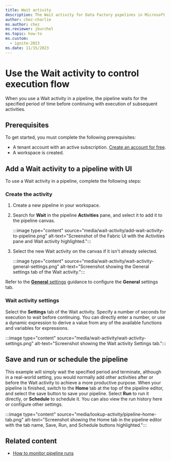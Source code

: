 ```yaml
---
title: Wait activity
description: The Wait activity for Data Factory pipelines in Microsoft Fabric waits a specified interval before continuing execution.
author: chez-charlie
ms.author: chez
ms.reviewer: jburchel
ms.topic: how-to
ms.custom:
  - ignite-2023
ms.date: 11/15/2023
---
```


# Use the Wait activity to control execution flow

When you use a Wait activity in a pipeline, the pipeline waits for the specified period of time before continuing with execution of subsequent activities.

## Prerequisites

To get started, you must complete the following prerequisites:

- A tenant account with an active subscription. [Create an account for free](../get-started/fabric-trial.md).
- A workspace is created.

## Add a Wait activity to a pipeline with UI

To use a Wait activity in a pipeline, complete the following steps:

### Create the activity

1. Create a new pipeline in your workspace.
1. Search for **Wait** in the pipeline **Activities** pane, and select it to add it to the pipeline canvas.

   :::image type="content" source="media/wait-activity/add-wait-activity-to-pipeline.png" alt-text="Screenshot of the Fabric UI with the Activities pane and Wait activity highlighted.":::

1. Select the new Wait activity on the canvas if it isn't already selected.

   :::image type="content" source="media/wait-activity/wait-activity-general-settings.png" alt-text="Screenshot showing the General settings tab of the Wait activity.":::

Refer to the [**General** settings](activity-overview.md#general-settings) guidance to configure the **General** settings tab.

### Wait activity settings

Select the **Settings** tab of the Wait activity. Specify a number of seconds for execution to wait before continuing. You can directly enter a number, or use a dynamic expression to derive a value from any of the available functions and variables for expressions.

:::image type="content" source="media/wait-activity/wait-activity-settings.png" alt-text="Screenshot showing the Wait activity Settings tab.":::

## Save and run or schedule the pipeline

This example will simply wait the specified period and terminate, although in a real-world setting, you would normally add other activities after or before the Wait activity to achieve a more productive purpose. When your pipeline is finished, switch to the **Home** tab at the top of the pipeline editor, and select the save button to save your pipeline. Select **Run** to run it directly, or **Schedule** to schedule it. You can also view the run history here or configure other settings.

:::image type="content" source="media/lookup-activity/pipeline-home-tab.png" alt-text="Screenshot showing the Home tab in the pipeline editor with the tab name, Save, Run, and Schedule buttons highlighted.":::

## Related content

- [How to monitor pipeline runs](monitor-pipeline-runs.md)
